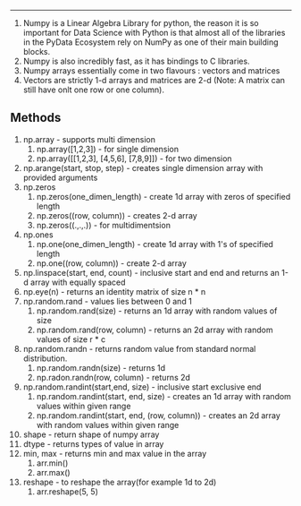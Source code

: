 ----
1. Numpy is a Linear Algebra Library for python, the reason it is so important for Data Science with Python is that almost all of the libraries in the PyData Ecosystem rely on NumPy as one of their main building blocks.
2. Numpy is also incredibly fast, as it has bindings to C libraries.
3.  Numpy arrays essentially come in two flavours : vectors and matrices
4. Vectors are strictly 1-d arrays and matrices are 2-d (Note: A matrix can still have onlt one row or one column).
## Methods
1. np.array - supports multi dimension
    1. np.array([1,2,3]) - for single dimension
    2. np.array([[1,2,3], [4,5,6], [7,8,9]]) - for two dimension
2. np.arange(start, stop, step) - creates single dimension array with provided arguments
3. np.zeros
    1. np.zeros(one_dimen_length) - create 1d array with zeros of specified length
    2. np.zeros((row, column)) - creates 2-d array
    3. np.zeros((.,.,.)) - for multidimentsion
4. np.ones
    1. np.one(one_dimen_length) - create 1d array with 1's of specified length
    2. np.one((row, column)) - create 2-d array
5. np.linspace(start, end, count) - inclusive start and end and returns an 1-d array with equally spaced
6. np.eye(n) - returns an identity matrix of size n * n
7. np.random.rand - values lies between 0 and 1
    1. np.random.rand(size) - returns an 1d array with random values of size
    2. np.random.rand(row, column) - returns an 2d array with random values of size r * c
8. np.random.randn - returns random value from standard normal distribution.
    1. np.random.randn(size) - returns 1d
    2. np.radon.randn(row, column) - returns 2d
9. np.random.randint(start,end, size) - inclusive start exclusive end
    1. np.random.randint(start, end, size) - creates an 1d array with random values within given range
    2. np.random.randint(start, end, (row, column)) - creates an 2d array with random values within given range
10. shape - return shape of numpy array
11. dtype - returns types of value in array
12. min, max - returns min and max value in the array
    1. arr.min()
    2. arr.max()
13. reshape - to reshape the array(for example 1d to 2d)
    1. arr.reshape(5, 5)
